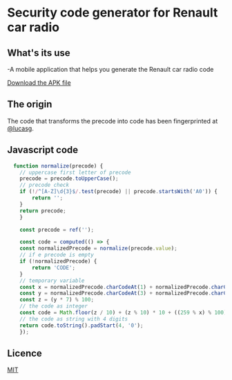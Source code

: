 # Security code generator for Renault car radio

## What's its use

-A mobile application that helps you generate the Renault car radio code

[Download the APK file](https://www.upload-apk.com/M4ONBG414IXAmf2)


## The origin

The code that transforms the precode into code has been fingerprinted at [@lucasg](https://lucasg.github.io/2019/08/03/Compute-renault-radio-code/).

## Javascript code

```js
  function normalize(precode) {
    // uppercase first letter of precode
    precode = precode.toUpperCase();
    // precode check
    if (!/^[A-Z]\d{3}$/.test(precode) || precode.startsWith('A0')) {
        return '';
    }
    return precode;
    }

    const precode = ref('');

    const code = computed(() => {
    const normalizedPrecode = normalize(precode.value);
    // if e precode is empty
    if (!normalizedPrecode) {
        return 'CODE';
    }
    // temporary variable
    const x = normalizedPrecode.charCodeAt(1) + normalizedPrecode.charCodeAt(0) * 10 - 698;
    const y = normalizedPrecode.charCodeAt(3) + normalizedPrecode.charCodeAt(2) * 10 + x - 528;
    const z = (y * 7) % 100;
    // the code as integer
    const code = Math.floor(z / 10) + (z % 10) * 10 + ((259 % x) % 100) * 100;
    // the code as string with 4 digits
    return code.toString().padStart(4, '0');
    });
```

## Licence

[MIT](LICENSE)
